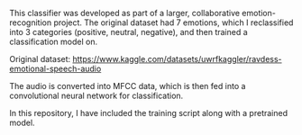 This classifier was developed as part of a larger, collaborative emotion-recognition project. The original dataset had 7 emotions, 
which I reclassified into 3 categories (positive, neutral, negative), and then trained a classification model on.

Original dataset: https://www.kaggle.com/datasets/uwrfkaggler/ravdess-emotional-speech-audio 

The audio is converted into MFCC data, which is then fed into a convolutional neural network for classification. 

In this repository, I have included the training script along with a pretrained model.
